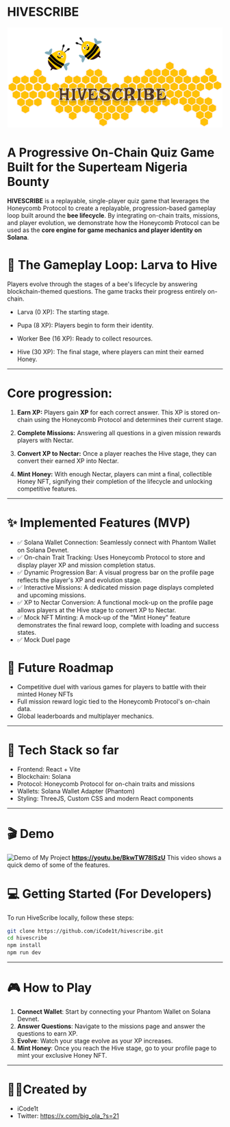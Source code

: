 # HIVESCRIBE

![HIVESCRIBE Banner](./HIVESCRIBE.png)

# **A Progressive On-Chain Quiz Game Built for the Superteam Nigeria Bounty**

**HIVESCRIBE** is a replayable, single-player quiz game that leverages the Honeycomb Protocol to create a replayable, progression-based gameplay loop built around the
**bee lifecycle**. By integrating on-chain traits, missions, and player evolution, we demonstrate how the Honeycomb Protocol can be used as the **core engine for game mechanics and player identity on Solana**.

# 🐝 The Gameplay Loop: Larva to Hive

Players evolve through the stages of a bee's lifecycle by answering blockchain-themed questions. The game tracks their progress entirely on-chain.

- Larva (0 XP): The starting stage.

- Pupa (8 XP): Players begin to form their identity.

- Worker Bee (16 XP): Ready to collect resources.

- Hive (30 XP): The final stage, where players can mint their earned Honey.

---

# Core progression:

1. **Earn XP:** Players gain **XP** for each correct answer. This XP is stored on-chain using the Honeycomb Protocol and determines their current stage.

2. **Complete Missions:** Answering all questions in a given mission rewards players with Nectar.

3. **Convert XP to Nectar:** Once a player reaches the Hive stage, they can convert their earned XP into Nectar.

4. **Mint Honey:** With enough Nectar, players can mint a final, collectible Honey NFT, signifying their completion of the lifecycle and unlocking competitive features.

---

# ✨ Implemented Features (MVP)

- ✅ Solana Wallet Connection: Seamlessly connect with Phantom Wallet on Solana Devnet.
- ✅ On-chain Trait Tracking: Uses Honeycomb Protocol to store and display player XP and mission completion status.
- ✅ Dynamic Progression Bar: A visual progress bar on the profile page reflects the player's XP and evolution stage.
- ✅ Interactive Missions: A dedicated mission page displays completed and upcoming missions.
- ✅ XP to Nectar Conversion: A functional mock-up on the profile page allows players at the Hive stage to convert XP to Nectar.
- ✅ Mock NFT Minting: A mock-up of the "Mint Honey" feature demonstrates the final reward loop, complete with loading and success states.
- ✅ Mock Duel page

# 🚀 Future Roadmap

- Competitive duel with various games for players to battle with their minted Honey NFTs
- Full mission reward logic tied to the Honeycomb Protocol's on-chain data.
- Global leaderboards and multiplayer mechanics.

---

# 🔧 Tech Stack so far

- Frontend: React + Vite
- Blockchain: Solana
- Protocol: Honeycomb Protocol for on-chain traits and missions
- Wallets: Solana Wallet Adapter (Phantom)
- Styling: ThreeJS, Custom CSS and modern React components

---

# 🎬 Demo

![Demo of My Project](src/assets/HiveScribeDem.gif)
**https://youtu.be/BkwTW78lSzU**
This video shows a quick demo of some of the features.

# 💻 Getting Started (For Developers)

To run HiveScribe locally, follow these steps:

```bash
git clone https://github.com/iCode1t/hivescribe.git
cd hivescribe
npm install
npm run dev

```

---

# 🎮 **How to Play**

1.  **Connect Wallet**: Start by connecting your Phantom Wallet on Solana Devnet.
2.  **Answer Questions**: Navigate to the missions page and answer the questions to earn XP.
3.  **Evolve**: Watch your stage evolve as your XP increases.
4.  **Mint Honey**: Once you reach the Hive stage, go to your profile page to mint your exclusive Honey NFT.

---

# 👨‍💻Created by

- iCode1t
- Twitter: https://x.com/big_ola_?s=21
